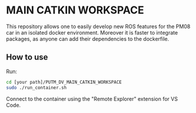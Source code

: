 # MAIN CATKIN WORKSPACE

This repository allows one to easily develop new ROS features for the PM08 car in an isolated docker environment. Moreover it is faster to integrate packages, as anyone can add their dependencies to the dockerfile.


## How to use

Run:
```bash
cd [your path]/PUTM_DV_MAIN_CATKIN_WORKSPACE
sudo ./run_container.sh
```

Connect to the container using the "Remote Explorer" extension for VS Code.